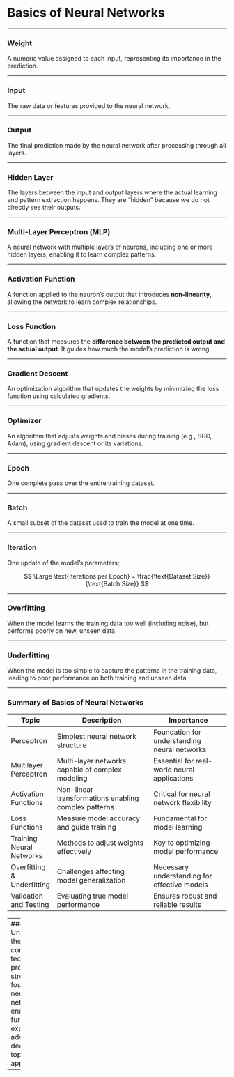 <script type="text/javascript" async
    src="https://polyfill.io/v3/polyfill.min.js?features=es6">
</script>
<script type="text/javascript" async
    src="https://cdnjs.cloudflare.com/ajax/libs/mathjax/3.2.0/es5/tex-mml-chtml.js">
</script>

# Basics of Neural Networks

------------------------------------------------------------------------

### Weight

A numeric value assigned to each input, representing its importance in
the prediction.

------------------------------------------------------------------------

### Input

The raw data or features provided to the neural network.

------------------------------------------------------------------------

### Output

The final prediction made by the neural network after processing through
all layers.

------------------------------------------------------------------------

### Hidden Layer

The layers between the input and output layers where the actual learning
and pattern extraction happens. They are “hidden” because we do not
directly see their outputs.

------------------------------------------------------------------------

### Multi-Layer Perceptron (MLP)

A neural network with multiple layers of neurons, including one or more
hidden layers, enabling it to learn complex patterns.

------------------------------------------------------------------------

### Activation Function

A function applied to the neuron’s output that introduces
**non-linearity**, allowing the network to learn complex relationships.

------------------------------------------------------------------------

### Loss Function

A function that measures the **difference between the predicted output
and the actual output**. It guides how much the model’s prediction is
wrong.

------------------------------------------------------------------------

### Gradient Descent

An optimization algorithm that updates the weights by minimizing the
loss function using calculated gradients.

------------------------------------------------------------------------

### Optimizer

An algorithm that adjusts weights and biases during training (e.g., SGD,
Adam), using gradient descent or its variations.

------------------------------------------------------------------------

### Epoch

One complete pass over the entire training dataset.

------------------------------------------------------------------------

### Batch

A small subset of the dataset used to train the model at one time.

------------------------------------------------------------------------

### Iteration

One update of the model’s parameters;

$$
\Large \text{Iterations per Epoch} = \frac{\text{Dataset Size}}{\text{Batch Size}}
$$

------------------------------------------------------------------------

### Overfitting

When the model learns the training data too well (including noise), but
performs poorly on new, unseen data.

------------------------------------------------------------------------

### Underfitting

When the model is too simple to capture the patterns in the training
data, leading to poor performance on both training and unseen data.

------------------------------------------------------------------------

### Summary of Basics of Neural Networks

<table>
<colgroup>
<col style="width: 20%" />
<col style="width: 44%" />
<col style="width: 35%" />
</colgroup>
<thead>
<tr>
<th>Topic</th>
<th>Description</th>
<th>Importance</th>
</tr>
</thead>
<tbody>
<tr>
<td>Perceptron</td>
<td>Simplest neural network structure</td>
<td>Foundation for understanding neural networks</td>
</tr>
<tr>
<td>Multilayer Perceptron</td>
<td>Multi-layer networks capable of complex modeling</td>
<td>Essential for real-world neural applications</td>
</tr>
<tr>
<td>Activation Functions</td>
<td>Non-linear transformations enabling complex patterns</td>
<td>Critical for neural network flexibility</td>
</tr>
<tr>
<td>Loss Functions</td>
<td>Measure model accuracy and guide training</td>
<td>Fundamental for model learning</td>
</tr>
<tr>
<td>Training Neural Networks</td>
<td>Methods to adjust weights effectively</td>
<td>Key to optimizing model performance</td>
</tr>
<tr>
<td>Overfitting &amp; Underfitting</td>
<td>Challenges affecting model generalization</td>
<td>Necessary understanding for effective models</td>
</tr>
<tr>
<td>Validation and Testing</td>
<td>Evaluating true model performance</td>
<td>Ensures robust and reliable results</td>
</tr>
</tbody>
</table>

<table style="width:6%;">
<colgroup>
<col style="width: 5%" />
</colgroup>
<tbody>
<tr>
<td>### Summary Understanding these core concepts and techniques
provides a strong foundation in neural networks, enabling further
exploration of advanced deep learning topics and applications.</td>
</tr>
</tbody>
</table>
